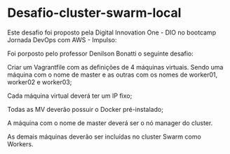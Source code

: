 # Desafio-cluster-swarm-local

Este desafio foi proposto pela Digital Innovation One - DIO no bootcamp Jornada DevOps com AWS - Impulso: 

Foi porposto pelo professor Denilson Bonatti o seguinte desafio:

Criar um Vagrantfile com as definições de 4 máquinas virtuais. Sendo uma máquina com o nome de master e as outras com os nomes de worker01, worker02 e worker03;
 
Cada máquina virtual deverá ter um IP fixo; 

Todas as MV deverão possuir o Docker pré-instalado; 

A máquina com o nome de master deverá ser o nó manager do cluster. 

As demais máquinas deverão ser incluídas no cluster Swarm como Workers. 

